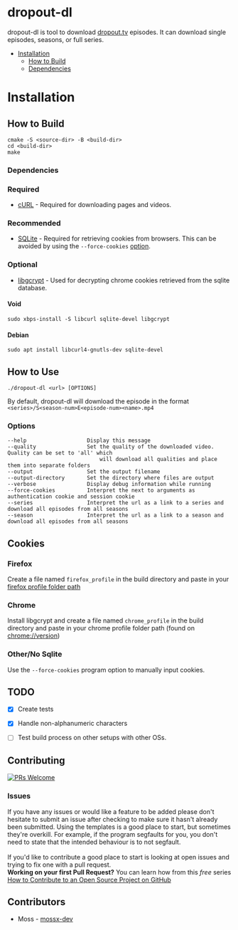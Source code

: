 # dropout-dl
dropout-dl is tool to download [dropout.tv](dropout.tv) episodes. It can download single episodes, seasons, or full series.


* [Installation](#installation)
  * [How to Build](#how-to-build)
  * [Dependencies](#Dependencies)



# Installation
## How to Build
```
cmake -S <source-dir> -B <build-dir>
cd <build-dir>
make
```

### Dependencies

### Required
* [cURL](https://curl.se/libcurl/) - Required for downloading pages and videos.
### Recommended
* [SQLite](https://www.sqlite.org/index.html) - Required for retrieving cookies from browsers. This can be avoided by using the `--force-cookies` [option](#options).
### Optional
* [libgcrypt](https://www.gnupg.org/software/libgcrypt/index.html) - Used for decrypting chrome cookies retrieved from the sqlite database.

#### Void
```
sudo xbps-install -S libcurl sqlite-devel libgcrypt
```

#### Debian
```
sudo apt install libcurl4-gnutls-dev sqlite-devel
```

## How to Use
```
./dropout-dl <url> [OPTIONS]
```
By default, dropout-dl will download the episode in the format `<series>/S<season-num>E<episode-num><name>.mp4`

### Options
```
--help                   Display this message
--quality                Set the quality of the downloaded video. Quality can be set to 'all' which
                             will download all qualities and place them into separate folders
--output                 Set the output filename
--output-directory       Set the directory where files are output
--verbose                Display debug information while running
--force-cookies          Interpret the next to arguments as authentication cookie and session cookie
--series                 Interpret the url as a link to a series and download all episodes from all seasons
--season                 Interpret the url as a link to a season and download all episodes from all seasons
```

## Cookies
### Firefox
Create a file named `firefox_profile` in the build directory and paste in your [firefox profile folder path](https://support.mozilla.org/en-US/kb/profiles-where-firefox-stores-user-data)
### Chrome
Install libgcrypt and create a file named `chrome_profile` in the build directory and paste in your chrome profile folder path (found on [chrome://version](chrome://version))
### Other/No Sqlite
Use the `--force-cookies` program option to manually input cookies.

## TODO
- [x] Create tests
- [x] Handle non-alphanumeric characters
- [ ] Test build process on other setups with other OSs.




## Contributing
[![PRs Welcome](https://img.shields.io/badge/PRs-welcome-brightgreen.svg?style=flat-square)](https://makeapullrequest.com)
### Issues
If you have any issues or would like a feature to be added please don't hesitate to submit an issue after checking to make sure it hasn't already been submitted. Using the templates is a good place to start, but sometimes they're overkill. For example, if the program segfaults for you, you don't need to state that the intended behaviour is to not segfault. \
\
If you'd like to contribute a good place to start is looking at open issues and trying to fix one with a pull request. \
**Working on your first Pull Request?** You can learn how from this *free* series [How to Contribute to an Open Source Project on GitHub](https://kcd.im/pull-request)

## Contributors
- Moss - [mossx-dev](https://github.com/mossx-dev)
